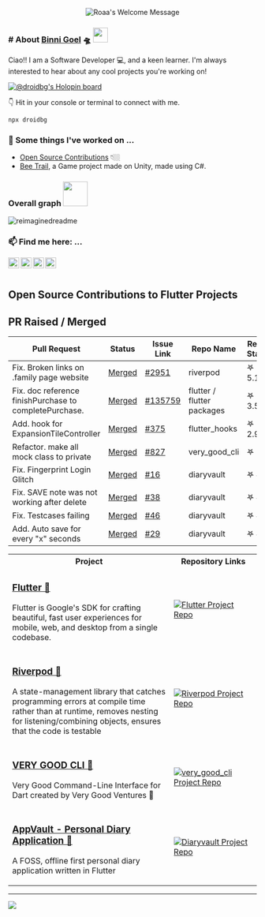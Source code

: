 <!-- Update readme soon -->



<p align="center">
		<img alt="Roaa's Welcome Message"
			 src="https://readme-typing-svg.herokuapp.com?size=30&background=45E5FF00&center=true&vCenter=true&lines=%F0%9F%91%8B%F0%9F%8F%BC+Hi+there!+I'm+Binni"> 

  <br />
<!-- <img src="https://komarev.com/ghpvc/?username=binni1108&color=ff69b4" alt="Binni's profile views" /> -->

</p>
 
### # About [Binni Goel](https://www.linkedin.com/in/binni-goel/)  🛸 <img src="https://media.giphy.com/media/WUlplcMpOCEmTGBtBW/giphy.gif" width="30">
Ciao!! I am a Software Developer 💻, and a keen learner. I'm always interested to hear about any cool projects you're working on!


[![@droidbg's Holopin board](https://holopin.me/droidbg)](https://holopin.io/@droidbg)

👇 Hit in your console or terminal to connect with me.

```bash
npx droidbg
```
 
    
### 🔭 Some things I've worked on ...
- [Open Source Contributions](#open-source-contributions-to-flutter-projects) 👇🏼
- [Bee Trail](https://play.google.com/store/apps/details?id=com.POLLINATORS.BeeTrail), a Game project made on Unity, made using C#.
<!--
- [Climator](https://play.google.com/store/apps/details?id=co.binnig.climator), a simple-to-use weather app that provides accurate local weather forecasts, climate for any city, using flutter.
- [Quiz Bank](https://pub.dev/packages/quiz_bank), a Flutter Package that provides general true false questions [Github Link](https://github.com/droidbg/quiz_bank).
-->
### Overall graph <img src="https://media.giphy.com/media/VgCDAzcKvsR6OM0uWg/giphy.gif" width="50">
<img src="https://myreadme.vercel.app/api/embed/droidbg?panels=userstatistics,toprepositories,toplanguages,commitgraph" alt="reimaginedreadme" />


  <a href="https://github.com/droidbg?tab=repositories">
<!--  <img align="center" src="https://github-readme-stats.vercel.app/api?username=droidbg&&show_icons=true&title_color=ffffff&icon_color=87ceeb&text_color=daf7dc&bg_color=002366&show_icons=true&theme=dracula&line_height=27" alt="Droidbg's github stats"/> -->
</a>
<!-- <a href="https://github.com/droidbg?tab=repositories">
  <img align="right" src="https://github-readme-stats.vercel.app/api/top-langs/?username=droidbg&theme=dark&hide_langs_below=1&bg_color=002366&icon_color=87ceeb&text_color=daf7dc&title_color=ffffff" />
</a> 
-->
<br/>


 ### 📫 Find me here: ...
<a href="https://www.linkedin.com/in/binni-goel/">
  <img align="left" alt="Binni's Linkdein" width="22px" src="https://cdn.jsdelivr.net/npm/simple-icons@v3/icons/linkedin.svg" />
</a>
<a href="https://droidbg.medium.com/">
  <img align="left" alt="Binni's Medium" width="22px" src="https://cdn.jsdelivr.net/npm/simple-icons@v3/icons/medium.svg" />
</a>
<a href="https://github.com/droidbg">
  <img align="left" alt="Binni's Github" width="22px" src="https://cdn.jsdelivr.net/npm/simple-icons@v3/icons/github.svg" />
</a>

<a href="https://dev.to/binni1108">
  <img align="left" alt="Binni's Dev Profile" width="22px" src="https://d2fltix0v2e0sb.cloudfront.net/dev-badge.svg" />
</a>

<br/><br/>
## Open Source Contributions to Flutter Projects


## PR Raised / Merged

| Pull Request                                                       | Status                         	                	     | Issue Link                                               | Repo Name  | Repo Stars |
|--------------------------------------------------------------------|---------------------------------------------------------------|----------------------------------------------------------|------------|------------|
| Fix. Broken links on .family page website | [Merged](https://github.com/rrousselGit/riverpod/pull/2956) | [#2951](https://github.com/rrousselGit/riverpod/issues/2951) | riverpod | 𖤐 5.1k |
| Fix. doc reference finishPurchase to completePurchase. | [Merged](https://github.com/flutter/packages/pull/5081) | [#135759](https://github.com/flutter/flutter/issues/135759) | flutter / flutter packages | 𖤐 3.5k |
| Add. hook for ExpansionTileController  | [Merged](https://github.com/rrousselGit/flutter_hooks/pull/386) | [#375](https://github.com/rrousselGit/flutter_hooks/issues/375) | flutter_hooks | 𖤐 2.9k |
| Refactor. make all mock class to private  | [Merged](https://github.com/VeryGoodOpenSource/very_good_cli/pull/838) | [#827](https://github.com/VeryGoodOpenSource/very_good_cli/issues/827) | very_good_cli | 𖤐 2k |
| Fix. Fingerprint Login Glitch                          | [Merged](https://github.com/SankethBK/diaryvault/issues/35)            | [#16](https://github.com/SankethBK/diaryvault/issues/16) | diaryvault | 𖤐 41       |
| Fix. SAVE note was not working after delete            | [Merged](https://github.com/SankethBK/diaryvault/issues/47)            | [#38](https://github.com/SankethBK/diaryvault/issues/38) | diaryvault | 𖤐 41       |
| Fix. Testcases failing                                 | [Merged](https://github.com/SankethBK/diaryvault/issues/50)            | [#46](https://github.com/SankethBK/diaryvault/issues/46) | diaryvault | 𖤐 41       |
| Add. Auto save for every "x" seconds                   | [Merged](https://github.com/SankethBK/diaryvault/issues/44)            | [#29](https://github.com/SankethBK/diaryvault/issues/29) | diaryvault | 𖤐 41       |



<table>
  <tbody>
  <tr>
 	 <th>
	 	 Project
	  </th>
	  <th width="35%">
		Repository Links
	  </th>
  </tr>
<!-- 	  Flutter -->
  <tr> 
	<td>
		<h3> <a href="https://github.com/flutter/flutter" > Flutter 🔗</a></h3>
		<p>
			Flutter is Google's SDK for crafting beautiful, fast user experiences for mobile, web, and desktop from a single codebase.
		</p>
	</td>
	<td>
		<div>
		  <a href="https://github.com/flutter/flutter">
		  <img src="https://github-readme-stats.vercel.app/api/pin/?username=flutter&repo=flutter&theme=dracula" alt="Flutter Project Repo" />
		  </a>
		</div>
	</td>
   </tr>
 <tr>
<!-- 	  Riverpod -->
  <tr> 
	<td>
		<h3> <a href="https://github.com/rrousselGit/riverpod" > Riverpod 🔗</a></h3>
		<p>
			A state-management library that catches programming errors at compile time rather than at runtime, removes nesting for listening/combining objects, ensures that the code is testable
		</p>
	</td>
	<td>
		<div>
		  <a href="https://github.com/rrousselGit/riverpod">
		  <img src="https://github-readme-stats.vercel.app/api/pin/?username=rrousselGit&repo=riverpod&theme=dracula" alt="Riverpod Project Repo" />
		  </a>
		</div>
	</td>
   </tr>
 <tr>
<!-- 	 CLI -->
	 	<td>
		<h3> <a href="https://github.com/VeryGoodOpenSource/very_good_cli" > VERY GOOD CLI 🔗</a></h3>
		<p>
			 Very Good Command-Line Interface for Dart created by Very Good Ventures 🦄
		</p>
	</td>
	<td>
		<div>
		  <a href="https://github.com/VeryGoodOpenSource/very_good_cli">
		  <img src="https://github-readme-stats.vercel.app/api/pin/?username=VeryGoodOpenSource&repo=very_good_cli" alt="very_good_cli Project Repo" />
		  </a>
		</div>
	</td>
   </tr>
<!-- 	  DiaryVault -->
 <tr>
	<td>
		<h3> <a href="https://github.com/SankethBK/diaryvault" > AppVault - Personal Diary Application 🔗</a></h3>
		<p>
			A FOSS, offline first personal diary application written in Flutter 
		</p>
	</td>
	<td>
		<div>
		  <a href="https://github.com/SankethBK/diaryvault">
		  <img src="https://github-readme-stats.vercel.app/api/pin/?username=SankethBK&repo=diaryvault&theme=dracula" alt="Diaryvault Project Repo" />
		  </a>
		</div>
	</td>
   </tr>
  </tbody>
</table>


--- 

![](https://komarev.com/ghpvc/?username=binni1108&color=ff69b4)

